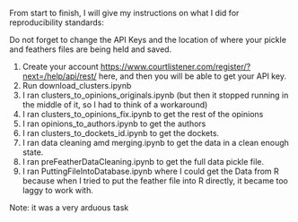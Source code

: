 From start to finish, I will give my instructions on what I did for reproducibility standards:

Do not forget to change the API Keys and the location of where your pickle and feathers files are being held and saved. 

1. Create your account https://www.courtlistener.com/register/?next=/help/api/rest/ here, and then you will be able to get your API key.
2. Run download_clusters.ipynb
3. I ran clusters_to_opinions_originals.ipynb (but then it stopped running in the middle of it, so I had to think of a workaround)
4. I ran clusters_to_opinions_fix.ipynb to get the rest of the opinions
5. I ran opinions_to_authors.ipynb to get the authors
6. I ran clusters_to_dockets_id.ipynb to get the dockets.
7. I ran data cleaning amd merging.ipynb to get the data in a clean enough state.
8. I ran preFeatherDataCleaning.ipynb to get the full data pickle file.
9. I ran PuttingFileIntoDatabase.ipynb where I could get the Data from R
   because when I tried to put the feather file into R directly, it became too laggy to work with. 


Note: it was a very arduous task
